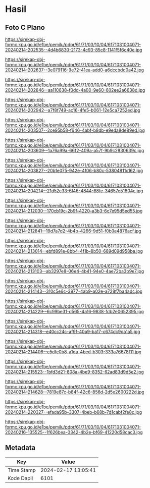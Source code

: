 # Hasil

## Foto C Plano

https://sirekap-obj-formc.kpu.go.id/e1be/pemilu/pdpr/61/71/03/10/04/6171031004071-20240214-202535--4d4b6830-2173-4c93-85c8-1141f5f6c40e.jpg

https://sirekap-obj-formc.kpu.go.id/e1be/pemilu/pdpr/61/71/03/10/04/6171031004071-20240214-202637--3e079116-9e72-41ea-add0-a6dccbdd0a42.jpg

https://sirekap-obj-formc.kpu.go.id/e1be/pemilu/pdpr/61/71/03/10/04/6171031004071-20240214-202846--aa110638-f0dd-4a00-9e60-602ee2a6638d.jpg

https://sirekap-obj-formc.kpu.go.id/e1be/pemilu/pdpr/61/71/03/10/04/6171031004071-20240214-202942--a7f8f749-ac16-4fe5-b061-12e5ca7252ed.jpg

https://sirekap-obj-formc.kpu.go.id/e1be/pemilu/pdpr/61/71/03/10/04/6171031004071-20240214-203507--2ce95b58-f646-4abf-b8db-e9eda8de89ed.jpg

https://sirekap-obj-formc.kpu.go.id/e1be/pemilu/pdpr/61/71/03/10/04/6171031004071-20240214-203609--1a76a99a-66f2-409a-a57f-9b9c2830639c.jpg

https://sirekap-obj-formc.kpu.go.id/e1be/pemilu/pdpr/61/71/03/10/04/6171031004071-20240214-203827--20b1e075-942e-4f06-b80c-53804811c162.jpg

https://sirekap-obj-formc.kpu.go.id/e1be/pemilu/pdpr/61/71/03/10/04/6171031004071-20240214-204214--21d52c33-6f46-4844-88fe-34657e51804c.jpg

https://sirekap-obj-formc.kpu.go.id/e1be/pemilu/pdpr/61/71/03/10/04/6171031004071-20240214-212030--170cb19c-2b9f-4220-a3b3-6c7e95d5ed55.jpg

https://sirekap-obj-formc.kpu.go.id/e1be/pemilu/pdpr/61/71/03/10/04/6171031004071-20240214-212841--19d7a7d2-4b4b-4266-9d51-f0b0a4876acf.jpg

https://sirekap-obj-formc.kpu.go.id/e1be/pemilu/pdpr/61/71/03/10/04/6171031004071-20240214-213014--ebfd891e-8bb4-4f1b-8b50-689d09d958ba.jpg

https://sirekap-obj-formc.kpu.go.id/e1be/pemilu/pdpr/61/71/03/10/04/6171031004071-20240214-213103--ab3297e8-06e4-4b41-94e0-4ae72ba3b9e7.jpg

https://sirekap-obj-formc.kpu.go.id/e1be/pemilu/pdpr/61/71/03/10/04/6171031004071-20240214-214143--310c5e6c-3977-4ab9-a02e-a728f7ba4adc.jpg

https://sirekap-obj-formc.kpu.go.id/e1be/pemilu/pdpr/61/71/03/10/04/6171031004071-20240214-214229--6c99be31-d565-4a16-9838-fdb2e0652395.jpg

https://sirekap-obj-formc.kpu.go.id/e1be/pemilu/pdpr/61/71/03/10/04/6171031004071-20240214-214318--e40cc24c-af9f-40a9-ba17-c674dc9da1a5.jpg

https://sirekap-obj-formc.kpu.go.id/e1be/pemilu/pdpr/61/71/03/10/04/6171031004071-20240214-214406--c5dfe0b8-a1da-4bed-b303-333a76678f11.jpg

https://sirekap-obj-formc.kpu.go.id/e1be/pemilu/pdpr/61/71/03/10/04/6171031004071-20240214-215523--1bfd3d21-808a-4be9-8352-62ad83d9d5e2.jpg

https://sirekap-obj-formc.kpu.go.id/e1be/pemilu/pdpr/61/71/03/10/04/6171031004071-20240214-214628--7819e87c-b84f-42c6-856d-2d5e2600222d.jpg

https://sirekap-obj-formc.kpu.go.id/e1be/pemilu/pdpr/61/71/03/10/04/6171031004071-20240214-220327--efada95b-3307-4beb-b68b-7d1cabf2fe8c.jpg

https://sirekap-obj-formc.kpu.go.id/e1be/pemilu/pdpr/61/71/03/10/04/6171031004071-20240216-135525--1f626bea-0342-4b2e-bf69-41220d58cac3.jpg


## Metadata

| Key        | Value               |
| ---------- | ------------------- |
| Time Stamp | 2024-02-17 13:05:41 |
| Kode Dapil | 6101                |



